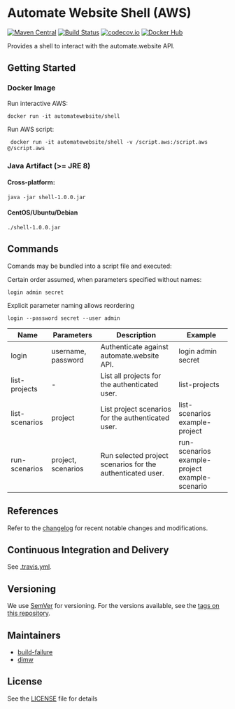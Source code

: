 # Automate Website Shell (AWS)

[![Maven Central](https://maven-badges.herokuapp.com/maven-central/website.automate/shell/badge.svg)](https://maven-badges.herokuapp.com/maven-central/website.automate/shell) [![Build Status](https://travis-ci.org/automate-website/shell.svg?branch=master)](https://travis-ci.org/automate-website/shell) [![codecov.io](https://codecov.io/github/automate-website/shell/coverage.svg?branch=master)](https://codecov.io/github/automate-website/shell?branch=master) [![Docker Hub](https://img.shields.io/docker/pulls/automatewebsite/shell.svg)](https://hub.docker.com/r/automatewebsite/shell) 

Provides a shell to interact with the automate.website API.

## Getting Started

### Docker Image

Run interactive AWS:

    docker run -it automatewebsite/shell

Run AWS script:

     docker run -it automatewebsite/shell -v /script.aws:/script.aws @/script.aws

### Java Artifact (>= JRE 8)

#### Cross-platform:

    java -jar shell-1.0.0.jar

#### CentOS/Ubuntu/Debian

    ./shell-1.0.0.jar

## Commands

Comands may be bundled into a script file and executed:

    

Certain order assumed, when parameters specified without names:

    login admin secret

Explicit parameter naming allows reordering

    login --password secret --user admin

| Name  | Parameters | Description | Example |
| ------------- | ------------- | ------------- | ------------- |
| login | username, password  | Authenticate against automate.website API. | login admin secret |
| list-projects | -  | List all projects for the authenticated user. | list-projects |
| list-scenarios | project  | List project scenarios for the authenticated user. | list-scenarios example-project |
| run-scenarios | project, scenarios  | Run selected project scenarios for the authenticated user. | run-scenarios example-project example-scenario |

## References
Refer to the [changelog] for recent notable changes and modifications.

## Continuous Integration and Delivery

See [.travis.yml](.travis.yml).

## Versioning

We use [SemVer](http://semver.org/) for versioning. For the versions available, see the [tags on this repository](https://github.com/automate-website/shell/tags).


## Maintainers

- [build-failure](https://github.com/build-failure)
- [dimw](https://github.com/dimw)

## License

See the [LICENSE](LICENSE) file for details

[changelog]: CHANGELOG.md
